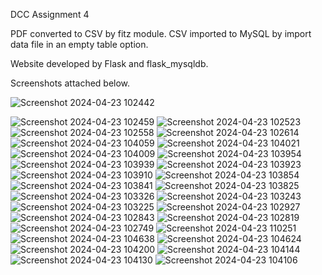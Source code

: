 DCC Assignment 4

PDF converted to CSV by fitz module.
CSV imported to MySQL by import data file in an empty table option.

Website developed by Flask and flask_mysqldb.

Screenshots attached below.

![Screenshot 2024-04-23 102442](https://github.com/Kaushal845/DCC-Assignment-4/assets/143333938/c71a8d1a-6bde-4fae-8e86-f17e5ae32af6)


![Screenshot 2024-04-23 102459](https://github.com/Kaushal845/DCC-Assignment-4/assets/143333938/9ce48740-9c69-42fe-be3c-6019163a5eb3)
![Screenshot 2024-04-23 102523](https://github.com/Kaushal845/DCC-Assignment-4/assets/143333938/8f0c5a01-b82b-44aa-9068-399ddcdeb477)
![Screenshot 2024-04-23 102558](https://github.com/Kaushal845/DCC-Assignment-4/assets/143333938/632562aa-d644-4559-bdb7-085c42b24e29)
![Screenshot 2024-04-23 102614](https://github.com/Kaushal845/DCC-Assignment-4/assets/143333938/6616a92b-835c-49ce-9599-33bc3f6e9858)
![Screenshot 2024-04-23 104059](https://github.com/Kaushal845/DCC-Assignment-4/assets/143333938/4accb4f5-6304-45d4-a9b4-8813361d7d3e)
![Screenshot 2024-04-23 104021](https://github.com/Kaushal845/DCC-Assignment-4/assets/143333938/76193dd4-aaab-417b-936a-1788edb60853)
![Screenshot 2024-04-23 104009](https://github.com/Kaushal845/DCC-Assignment-4/assets/143333938/53d7558a-9815-4993-92c0-f0df450da32f)
![Screenshot 2024-04-23 103954](https://github.com/Kaushal845/DCC-Assignment-4/assets/143333938/9f3ccfe0-4de5-480a-bc31-180fda7cd635)
![Screenshot 2024-04-23 103939](https://github.com/Kaushal845/DCC-Assignment-4/assets/143333938/afabd4b8-a2ed-4c22-a07a-e1ccb0fd0c70)
![Screenshot 2024-04-23 103923](https://github.com/Kaushal845/DCC-Assignment-4/assets/143333938/718c02dc-3ddb-499a-b236-d4c6f30e37f8)
![Screenshot 2024-04-23 103910](https://github.com/Kaushal845/DCC-Assignment-4/assets/143333938/71b59a08-ec60-4564-96b4-7ad2714a224b)
![Screenshot 2024-04-23 103854](https://github.com/Kaushal845/DCC-Assignment-4/assets/143333938/cf717ae2-3378-4d7e-a4e7-553e4a708411)
![Screenshot 2024-04-23 103841](https://github.com/Kaushal845/DCC-Assignment-4/assets/143333938/1713f4db-fd98-48f3-b13a-93d3a49dd4ca)
![Screenshot 2024-04-23 103825](https://github.com/Kaushal845/DCC-Assignment-4/assets/143333938/e2ad08ec-340a-47bd-816b-b4f6cd95036c)
![Screenshot 2024-04-23 103326](https://github.com/Kaushal845/DCC-Assignment-4/assets/143333938/e81efaef-b3e0-4707-99b3-bf4206674af3)
![Screenshot 2024-04-23 103243](https://github.com/Kaushal845/DCC-Assignment-4/assets/143333938/c5130dbe-5c30-453d-bc5a-08ae22f7c78c)
![Screenshot 2024-04-23 103225](https://github.com/Kaushal845/DCC-Assignment-4/assets/143333938/c6662843-002f-4ac2-b747-3a2806713124)
![Screenshot 2024-04-23 102927](https://github.com/Kaushal845/DCC-Assignment-4/assets/143333938/e615d89c-267e-4fac-b6c5-2d2930647f90)
![Screenshot 2024-04-23 102843](https://github.com/Kaushal845/DCC-Assignment-4/assets/143333938/e4c834b4-d276-46fa-85a2-7f82ae64179b)
![Screenshot 2024-04-23 102819](https://github.com/Kaushal845/DCC-Assignment-4/assets/143333938/1b2c09cf-61fa-404e-ac60-7c1ff9d15461)
![Screenshot 2024-04-23 102749](https://github.com/Kaushal845/DCC-Assignment-4/assets/143333938/415d61f4-238f-4004-a986-aad1ede5b144)
![Screenshot 2024-04-23 110251](https://github.com/Kaushal845/DCC-Assignment-4/assets/143333938/9c142418-7646-4e0a-8399-6e8e685699cd)
![Screenshot 2024-04-23 104638](https://github.com/Kaushal845/DCC-Assignment-4/assets/143333938/3ad129d7-e7f6-4e72-9004-0293fcf76af8)
![Screenshot 2024-04-23 104624](https://github.com/Kaushal845/DCC-Assignment-4/assets/143333938/ad5ab252-540d-40dc-83e7-f2179f5244f4)
![Screenshot 2024-04-23 104200](https://github.com/Kaushal845/DCC-Assignment-4/assets/143333938/6cddba09-e574-4c30-9c16-a12eb85796d8)
![Screenshot 2024-04-23 104144](https://github.com/Kaushal845/DCC-Assignment-4/assets/143333938/1327f876-8ca0-49c2-b101-2ffbbd78920c)
![Screenshot 2024-04-23 104130](https://github.com/Kaushal845/DCC-Assignment-4/assets/143333938/e9c4d1cf-8388-4903-b504-130b01ab22a6)
![Screenshot 2024-04-23 104106](https://github.com/Kaushal845/DCC-Assignment-4/assets/143333938/29247c71-faae-42b0-acd1-bc0e838dbc58)
